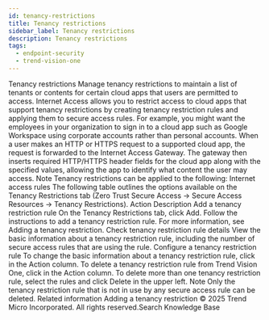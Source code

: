 ```yaml
---
id: tenancy-restrictions
title: Tenancy restrictions
sidebar_label: Tenancy restrictions
description: Tenancy restrictions
tags:
  - endpoint-security
  - trend-vision-one
---
```


 Tenancy restrictions Manage tenancy restrictions to maintain a list of tenants or contents for certain cloud apps that users are permitted to access. Internet Access allows you to restrict access to cloud apps that support tenancy restrictions by creating tenancy restriction rules and applying them to secure access rules. For example, you might want the employees in your organization to sign in to a cloud app such as Google Workspace using corporate accounts rather than personal accounts. When a user makes an HTTP or HTTPS request to a supported cloud app, the request is forwarded to the Internet Access Gateway. The gateway then inserts required HTTP/HTTPS header fields for the cloud app along with the specified values, allowing the app to identify what content the user may access. Note Tenancy restrictions can be applied to the following: Internet access rules The following table outlines the options available on the Tenancy Restrictions tab (Zero Trust Secure Access → Secure Access Resources → Tenancy Restrictions). Action Description Add a tenancy restriction rule On the Tenancy Restrictions tab, click Add. Follow the instructions to add a tenancy restriction rule. For more information, see Adding a tenancy restriction. Check tenancy restriction rule details View the basic information about a tenancy restriction rule, including the number of secure access rules that are using the rule. Configure a tenancy restriction rule To change the basic information about a tenancy restriction rule, click in the Action column. To delete a tenancy restriction rule from Trend Vision One, click in the Action column. To delete more than one tenancy restriction rule, select the rules and click Delete in the upper left. Note Only the tenancy restriction rule that is not in use by any secure access rule can be deleted. Related information Adding a tenancy restriction © 2025 Trend Micro Incorporated. All rights reserved.Search Knowledge Base